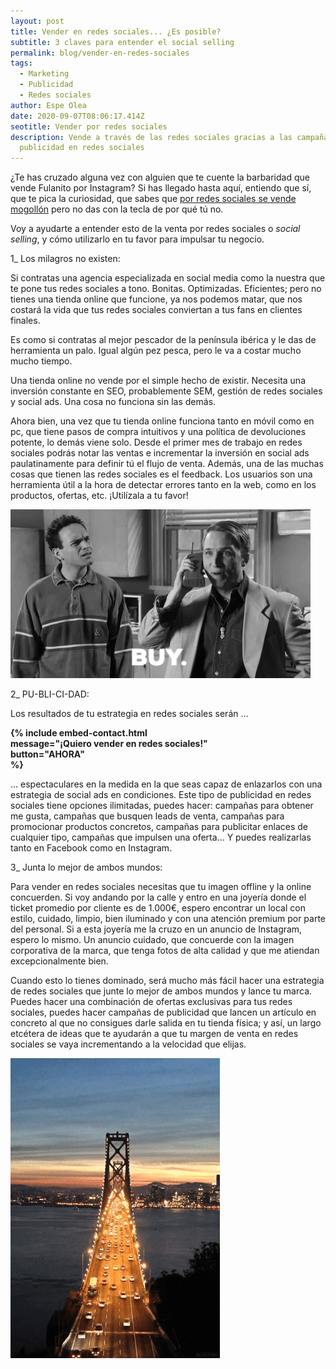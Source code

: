 ```yaml
---
layout: post
title: Vender en redes sociales... ¿Es posible?
subtitle: 3 claves para entender el social selling
permalink: blog/vender-en-redes-sociales
tags:
  - Marketing
  - Publicidad
  - Redes sociales
author: Espe Olea
date: 2020-09-07T08:06:17.414Z
seotitle: Vender por redes sociales
description: Vende a través de las redes sociales gracias a las campañas de
  publicidad en redes sociales
---
```

¿Te has cruzado alguna vez con alguien que te cuente la barbaridad que vende Fulanito por Instagram? Si has llegado hasta aquí, entiendo que sí, que te pica la curiosidad, que sabes que [por redes sociales se vende mogollón](https://supertu.es/blog/por-que-anunciarte-en-facebook) pero no das con la tecla de por qué tú no.

Voy a ayudarte a entender esto de la venta por redes sociales o *social selling*, y cómo utilizarlo en tu favor para impulsar tu negocio.

1_ Los milagros no existen:

Si contratas una agencia especializada en social media como la nuestra que te pone tus redes sociales a tono.  Bonitas. Optimizadas. Eficientes; pero no tienes una tienda online que funcione, ya nos podemos matar, que nos costará la vida que tus redes sociales conviertan a tus fans en clientes finales.

Es como si contratas al mejor pescador de la península ibérica y le das de herramienta un palo. Igual algún pez pesca, pero le va a costar mucho mucho tiempo.

Una tienda online no vende por el simple hecho de existir. Necesita una inversión constante en SEO, probablemente SEM, gestión de redes sociales y social ads. Una cosa no funciona sin las demás.

Ahora bien, una vez que tu tienda online funciona tanto en móvil como en pc, que tiene pasos de compra intuitivos y una política de devoluciones potente, lo demás viene solo. Desde el primer mes de trabajo en redes sociales podrás notar las ventas e incrementar la inversión en social ads paulatinamente para definir tú el flujo de venta. Además, una de las muchas cosas que tienen las redes sociales es el feedback. Los usuarios son una herramienta útil a la hora de detectar errores tanto en la web, como en los productos, ofertas, etc. ¡Utilízala a tu favor!

![ventas marketing redes sociales social selling](/img/upload/sell.gif "Optimiza tu tienda online")

2_ PU-BLI-CI-DAD:

Los resultados de tu estrategia en redes sociales serán ...

**{% include embed-contact.html\
message="¡Quiero vender en redes sociales!"\
button="AHORA"\
%}**

... espectaculares en la medida en la que seas capaz de enlazarlos con una estrategia de social ads en condiciones. Este tipo de publicidad en redes sociales tiene opciones ilimitadas, puedes hacer: campañas para obtener me gusta, campañas que busquen leads de venta, campañas para promocionar productos concretos, campañas para publicitar enlaces de cualquier tipo, campañas que impulsen una oferta... Y puedes realizarlas tanto en Facebook como en Instagram. 

3_ Junta lo mejor de ambos mundos: 

Para vender en redes sociales necesitas que tu imagen offline y la online concuerden. Si voy andando por la calle y entro en una joyería donde el ticket promedio por cliente es de 1.000€, espero encontrar un local con estilo, cuidado, limpio, bien iluminado y con una atención premium por parte del personal. Si a esta joyería me la cruzo en un anuncio de Instagram, espero lo mismo. Un anuncio cuidado, que concuerde con la imagen corporativa de la marca, que tenga fotos de alta calidad y que me atiendan excepcionalmente bien. 

Cuando esto lo tienes dominado, será mucho más fácil hacer una estrategia de redes sociales que junte lo mejor de ambos mundos y lance tu marca. Puedes hacer una combinación de ofertas exclusivas para tus redes sociales, puedes hacer campañas de publicidad que lancen un artículo en concreto al que no consigues darle salida en tu tienda física; y así, un largo etcétera de ideas que te ayudarán a que tu margen de venta en redes sociales se vaya incrementando a la velocidad que elijas. 

![marketing ads redes sociales](/img/upload/puente.gif "Une lo offline y lo online")